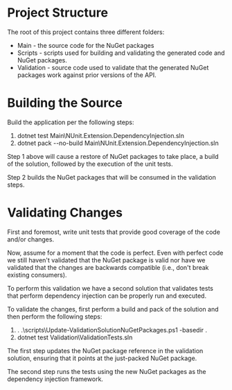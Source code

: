 # Project Structure 

The root of this project contains three different folders:
* Main - the source code for the NuGet packages
* Scripts - scripts used for building and validating the generated code 
  and NuGet packages.
* Validation - source code used to validate that the generated NuGet
  packages work against prior versions of the API.
  
 # Building the Source
 
 Build the application per the following steps:
 
 1. dotnet test Main\NUnit.Extension.DependencyInjection.sln
 1. dotnet pack --no-build Main\NUnit.Extension.DependencyInjection.sln
 
 Step 1 above will cause a restore of NuGet packages to take place, a 
 build of the solution, followed by the execution of the unit tests.
 
 Step 2 builds the NuGet packages that will be consumed in the validation
 steps.

# Validating Changes
 
 First and foremost, write unit tests that provide good coverage of the
 code and/or changes.
 
 Now, assume for a moment that the code is perfect. Even with perfect
 code we still haven't validated that the NuGet package is valid nor have 
 we validated that the changes are backwards compatible (i.e., don't break 
 existing consumers).
 
 To perform this validation we have a second solution that validates tests
 that perform dependency injection can be properly run and executed.
 
 To validate the changes, first perform a build and pack of the solution 
 and then perform the following steps:
 
 1. . .\scripts\Update-ValidationSolutionNuGetPackages.ps1 -basedir .
 1. dotnet test Validation\ValidationTests.sln
 
 The first step updates the NuGet package reference in the validation 
 solution, ensuring that it points at the just-packed NuGet package.
 
 The second step runs the tests using the new NuGet packages as the
 dependency injection framework.
